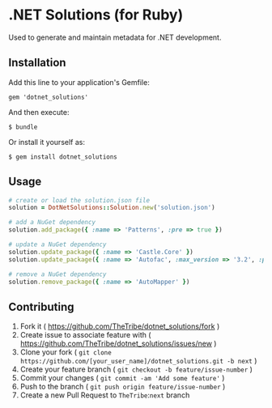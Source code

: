 # .NET Solutions (for Ruby)

Used to generate and maintain metadata for .NET development.

## Installation

Add this line to your application's Gemfile:

    gem 'dotnet_solutions'

And then execute:

    $ bundle

Or install it yourself as:

    $ gem install dotnet_solutions

## Usage

```ruby
# create or load the solution.json file
solution = DotNetSolutions::Solution.new('solution.json')

# add a NuGet dependency
solution.add_package({ :name => 'Patterns', :pre => true })

# update a NuGet dependency
solution.update_package({ :name => 'Castle.Core' })
solution.update_package({ :name => 'Autofac', :max_version => '3.2', :pre => true })

# remove a NuGet dependency
solution.remove_package({ :name => 'AutoMapper' })
```

## Contributing

1. Fork it ( https://github.com/TheTribe/dotnet_solutions/fork )
2. Create issue to associate feature with ( https://github.com/TheTribe/dotnet_solutions/issues/new )
3. Clone your fork ( `git clone https://github.com/[your_user_name]/dotnet_solutions.git -b next` )
4. Create your feature branch ( `git checkout -b feature/issue-number` )
5. Commit your changes ( `git commit -am 'Add some feature'` )
6. Push to the branch ( `git push origin feature/issue-number` )
7. Create a new Pull Request to `TheTribe`:`next` branch